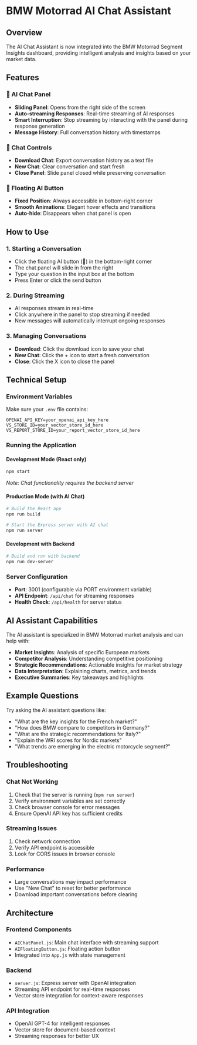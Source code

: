 # BMW Motorrad AI Chat Assistant

## Overview

The AI Chat Assistant is now integrated into the BMW Motorrad Segment Insights dashboard, providing intelligent analysis and insights based on your market data.

## Features

### 🤖 AI Chat Panel

- **Sliding Panel**: Opens from the right side of the screen
- **Auto-streaming Responses**: Real-time streaming of AI responses
- **Smart Interruption**: Stop streaming by interacting with the panel during response generation
- **Message History**: Full conversation history with timestamps

### 🎯 Chat Controls

- **Download Chat**: Export conversation history as a text file
- **New Chat**: Clear conversation and start fresh
- **Close Panel**: Slide panel closed while preserving conversation

### 🚀 Floating AI Button

- **Fixed Position**: Always accessible in bottom-right corner
- **Smooth Animations**: Elegant hover effects and transitions
- **Auto-hide**: Disappears when chat panel is open

## How to Use

### 1. Starting a Conversation

- Click the floating AI button (🤖) in the bottom-right corner
- The chat panel will slide in from the right
- Type your question in the input box at the bottom
- Press Enter or click the send button

### 2. During Streaming

- AI responses stream in real-time
- Click anywhere in the panel to stop streaming if needed
- New messages will automatically interrupt ongoing responses

### 3. Managing Conversations

- **Download**: Click the download icon to save your chat
- **New Chat**: Click the + icon to start a fresh conversation
- **Close**: Click the X icon to close the panel

## Technical Setup

### Environment Variables

Make sure your `.env` file contains:

```
OPENAI_API_KEY=your_openai_api_key_here
VS_STORE_ID=your_vector_store_id_here
VS_REPORT_STORE_ID=your_report_vector_store_id_here
```

### Running the Application

#### Development Mode (React only)

```bash
npm start
```

_Note: Chat functionality requires the backend server_

#### Production Mode (with AI Chat)

```bash
# Build the React app
npm run build

# Start the Express server with AI chat
npm run server
```

#### Development with Backend

```bash
# Build and run with backend
npm run dev-server
```

### Server Configuration

- **Port**: 3001 (configurable via PORT environment variable)
- **API Endpoint**: `/api/chat` for streaming responses
- **Health Check**: `/api/health` for server status

## AI Assistant Capabilities

The AI assistant is specialized in BMW Motorrad market analysis and can help with:

- **Market Insights**: Analysis of specific European markets
- **Competitor Analysis**: Understanding competitive positioning
- **Strategic Recommendations**: Actionable insights for market strategy
- **Data Interpretation**: Explaining charts, metrics, and trends
- **Executive Summaries**: Key takeaways and highlights

## Example Questions

Try asking the AI assistant questions like:

- "What are the key insights for the French market?"
- "How does BMW compare to competitors in Germany?"
- "What are the strategic recommendations for Italy?"
- "Explain the WRI scores for Nordic markets"
- "What trends are emerging in the electric motorcycle segment?"

## Troubleshooting

### Chat Not Working

1. Check that the server is running (`npm run server`)
2. Verify environment variables are set correctly
3. Check browser console for error messages
4. Ensure OpenAI API key has sufficient credits

### Streaming Issues

1. Check network connection
2. Verify API endpoint is accessible
3. Look for CORS issues in browser console

### Performance

- Large conversations may impact performance
- Use "New Chat" to reset for better performance
- Download important conversations before clearing

## Architecture

### Frontend Components

- `AIChatPanel.js`: Main chat interface with streaming support
- `AIFloatingButton.js`: Floating action button
- Integrated into `App.js` with state management

### Backend

- `server.js`: Express server with OpenAI integration
- Streaming API endpoint for real-time responses
- Vector store integration for context-aware responses

### API Integration

- OpenAI GPT-4 for intelligent responses
- Vector store for document-based context
- Streaming responses for better UX

